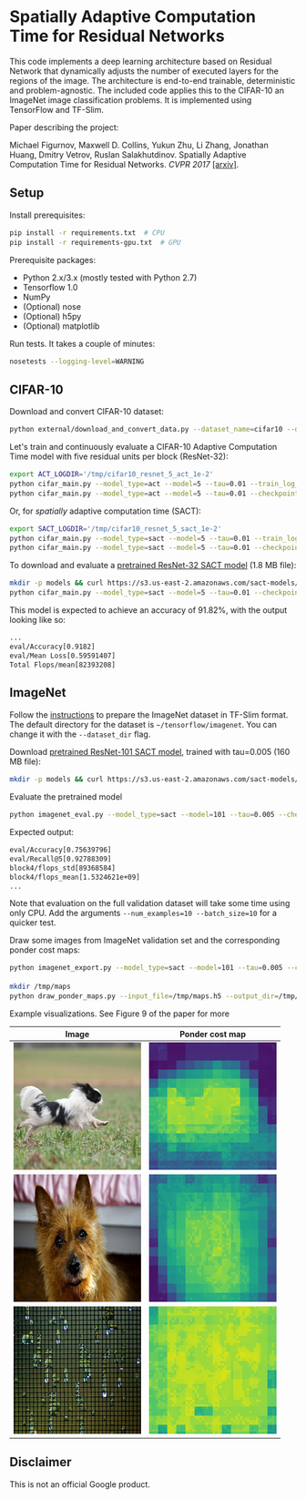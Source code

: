 # Spatially Adaptive Computation Time for Residual Networks

This code implements a deep learning architecture based on Residual Network that dynamically adjusts the number of executed layers for the regions of the image.
The architecture is end-to-end trainable, deterministic and problem-agnostic.
The included code applies this to the CIFAR-10 an ImageNet image classification problems.
It is implemented using TensorFlow and TF-Slim.

Paper describing the project:

Michael Figurnov, Maxwell D. Collins, Yukun Zhu, Li Zhang, Jonathan Huang, Dmitry Vetrov, Ruslan Salakhutdinov. Spatially Adaptive Computation Time for Residual Networks. *CVPR 2017* [[arxiv]](https://arxiv.org/abs/1612.02297).

## Setup

Install prerequisites:

``` bash
pip install -r requirements.txt  # CPU
pip install -r requirements-gpu.txt  # GPU
```

Prerequisite packages:
 - Python 2.x/3.x (mostly tested with Python 2.7)
 - Tensorflow 1.0
 - NumPy
 - (Optional) nose
 - (Optional) h5py
 - (Optional) matplotlib

Run tests. It takes a couple of minutes:

``` bash
nosetests --logging-level=WARNING
```

## CIFAR-10

Download and convert CIFAR-10 dataset:

``` bash
python external/download_and_convert_data.py --dataset_name=cifar10 --dataset_dir="${HOME}/tensorflow/data/cifar10"
```

Let's train and continuously evaluate a CIFAR-10 Adaptive Computation Time model with five residual units per block (ResNet-32):

``` bash
export ACT_LOGDIR='/tmp/cifar10_resnet_5_act_1e-2'
python cifar_main.py --model_type=act --model=5 --tau=0.01 --train_log_dir="${ACT_LOGDIR}/train" --save_summaries_secs=300 &
python cifar_main.py --model_type=act --model=5 --tau=0.01 --checkpoint_dir="${ACT_LOGDIR}/train" --eval_dir="${ACT_LOGDIR}/eval" --mode=eval
```

Or, for _spatially_ adaptive computation time (SACT):

``` bash
export SACT_LOGDIR='/tmp/cifar10_resnet_5_sact_1e-2'
python cifar_main.py --model_type=sact --model=5 --tau=0.01 --train_log_dir="${SACT_LOGDIR}/train" --save_summaries_secs=300 &
python cifar_main.py --model_type=sact --model=5 --tau=0.01 --checkpoint_dir="${SACT_LOGDIR}/train" --eval_dir="${SACT_LOGDIR}/eval" --mode=eval
```

To download and evaluate a [pretrained ResNet-32 SACT model](https://s3.us-east-2.amazonaws.com/sact-models/cifar10_resnet_5_sact_1e-2.tar.gz) (1.8 MB file):

``` bash
mkdir -p models && curl https://s3.us-east-2.amazonaws.com/sact-models/cifar10_resnet_5_sact_1e-2.tar.gz | tar xv -C models
python cifar_main.py --model_type=sact --model=5 --tau=0.01 --checkpoint_dir='models/cifar10_resnet_5_sact_1e-2' --mode=eval --eval_dir='/tmp' --evaluate_once
```

This model is expected to achieve an accuracy of 91.82%, with the output looking like so:

```
...
eval/Accuracy[0.9182]
eval/Mean Loss[0.59591407]
Total Flops/mean[82393208]
```

## ImageNet

Follow the [instructions](https://github.com/tensorflow/models/tree/master/inception#getting-started) to prepare the ImageNet dataset in TF-Slim format.
The default directory for the dataset is `~/tensorflow/imagenet`.
You can change it with the `--dataset_dir` flag.

Download [pretrained ResNet-101 SACT model](https://s3.us-east-2.amazonaws.com/sact-models/imagenet_101_sact_5e-3.tar.gz), trained with tau=0.005 (160 MB file):
``` bash
mkdir -p models && curl https://s3.us-east-2.amazonaws.com/sact-models/imagenet_101_sact_5e-3.tar.gz | tar xv -C models
```

Evaluate the pretrained model
``` bash
python imagenet_eval.py --model_type=sact --model=101 --tau=0.005 --checkpoint_dir=models/imagenet_101_sact_5e-3/train --eval_dir=/tmp --evaluate_once
```

Expected output:
```
eval/Accuracy[0.75639796]
eval/Recall@5[0.92788309]
block4/flops_std[89368584]
block4/flops_mean[1.5324621e+09]
...
```

Note that evaluation on the full validation dataset will take some time using only CPU.
Add the arguments `--num_examples=10 --batch_size=10` for a quicker test.

Draw some images from ImageNet validation set and the corresponding ponder cost maps:

``` bash
python imagenet_export.py --model_type=sact --model=101 --tau=0.005 --checkpoint_dir=models/imagenet_101_sact_5e-3/train --export_path=/tmp/maps.h5 --batch_size=1 --num_examples=200

mkdir /tmp/maps
python draw_ponder_maps.py --input_file=/tmp/maps.h5 --output_dir=/tmp/maps
```

Example visualizations. See Figure 9 of the paper for more

Image                      | Ponder cost map
:-------------------------:|:----------------------------:
![](pics/20.92_93_im.jpg)  | ![](pics/20.92_93_ponder.png)
![](pics/22.28_95_im.jpg)  | ![](pics/22.28_95_ponder.png)
![](pics/26.75_36_im.jpg)  | ![](pics/26.75_36_ponder.png)

## Disclaimer

This is not an official Google product.
